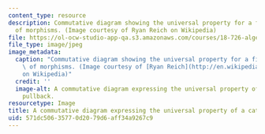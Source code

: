 ```yaml
---
content_type: resource
description: Commutative diagram showing the universal property for a fibred product
  of morphisms. (Image courtesy of Ryan Reich on Wikipedia)
file: https://ol-ocw-studio-app-qa.s3.amazonaws.com/courses/18-726-algebraic-geometry-spring-2009/571dc50635770d2079d6aff34a9267c9_18-726s09.jpg
file_type: image/jpeg
image_metadata:
  caption: "Commutative diagram showing the universal property for a fibred product\
    \ of morphisms. (Image courtesy of [Ryan Reich](http://en.wikipedia.org/wiki/File:Categorical_pullback_(expanded).svg)\_\
    on Wikipedia)"
  credit: ''
  image-alt: A commutative diagram expressing the universal property of a categorical
    pullback.
resourcetype: Image
title: A commutative diagram expressing the universal property of a categorical pullback
uid: 571dc506-3577-0d20-79d6-aff34a9267c9
---
```

